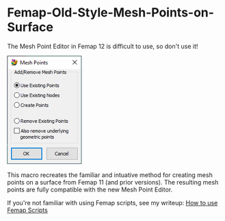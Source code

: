 # Femap-Old-Style-Mesh-Points-on-Surface
The Mesh Point Editor in Femap 12 is difficult to use, so don't use it!

![Mesh Points on Surface User Interface Window](MeshPointsOnSurface.png)

This macro recreates the familiar and intuative method for creating mesh points on a surface from Femap 11 (and prior versions). The resulting mesh points are fully compatible with the new Mesh Point Editor.

If you're not familiar with using Femap scripts, see my writeup: [How to use Femap Scripts](https://github.com/aaronjasso/How_to_use_Femap_Scripts)
